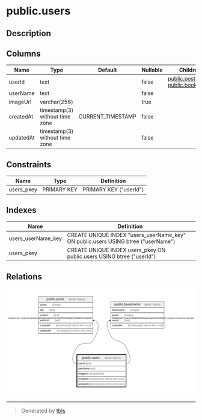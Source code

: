 # public.users

## Description

## Columns

| Name | Type | Default | Nullable | Children | Parents | Comment |
| ---- | ---- | ------- | -------- | -------- | ------- | ------- |
| userId | text |  | false | [public.posts](public.posts.md) [public.bookmarks](public.bookmarks.md) |  |  |
| userName | text |  | false |  |  |  |
| imageUrl | varchar(256) |  | true |  |  |  |
| createdAt | timestamp(3) without time zone | CURRENT_TIMESTAMP | false |  |  |  |
| updatedAt | timestamp(3) without time zone |  | false |  |  |  |

## Constraints

| Name | Type | Definition |
| ---- | ---- | ---------- |
| users_pkey | PRIMARY KEY | PRIMARY KEY ("userId") |

## Indexes

| Name | Definition |
| ---- | ---------- |
| users_userName_key | CREATE UNIQUE INDEX "users_userName_key" ON public.users USING btree ("userName") |
| users_pkey | CREATE UNIQUE INDEX users_pkey ON public.users USING btree ("userId") |

## Relations

![er](public.users.svg)

---

> Generated by [tbls](https://github.com/k1LoW/tbls)
